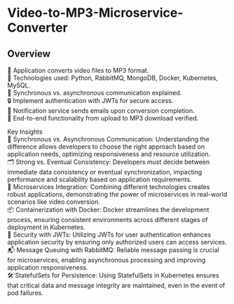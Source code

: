 # Video-to-MP3-Microservice-Converter
## Overview
🎥 Application converts video files to MP3 format.<br/>
🐍 Technologies used: Python, RabbitMQ, MongoDB, Docker, Kubernetes, MySQL.<br/>
🔁 Synchronous vs. asynchronous communication explained.<br/>
🔒 Implement authentication with JWTs for secure access.<br/>
📧 Notification service sends emails upon conversion completion.<br/>
🎉 End-to-end functionality from upload to MP3 download verified.<br/>

Key Insights<br/>
🔄 Synchronous vs. Asynchronous Communication: Understanding the difference allows developers to choose the right approach based on application needs, optimizing responsiveness and resource utilization.<br/>
🗂️ Strong vs. Eventual Consistency: Developers must decide between immediate data consistency or eventual synchronization, impacting performance and scalability based on application requirements.<br/>
🧩 Microservices Integration: Combining different technologies creates robust applications, demonstrating the power of microservices in real-world scenarios like video conversion.<br/>
📦 Containerization with Docker: Docker streamlines the development process, ensuring consistent environments across different stages of deployment in Kubernetes.<br/>
🔑 Security with JWTs: Utilizing JWTs for user authentication enhances application security by ensuring only authorized users can access services.<br/>
📬 Message Queuing with RabbitMQ: Reliable message passing is crucial for microservices, enabling asynchronous processing and improving application responsiveness.<br/>
🛠️ StatefulSets for Persistence: Using StatefulSets in Kubernetes ensures that critical data and message integrity are maintained, even in the event of pod failures.<br/>
